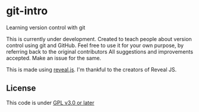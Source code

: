 # git-intro
Learning version control with git

This is currently under development.
Created to teach people about version control using git and GitHub. Feel free to use it for your own purpose, by referring back to the original contributors </n>
All suggestions and improvements accepted. Make an issue for the same.

This is made using [reveal.js](https://github.com/hakimel/reveal.js). I'm thankful to the creators of Reveal JS.

## License

This code is under [GPL v3.0 or later](https://github.com/CuriousLearner/git-intro/blob/gh-pages/LICENSE)
